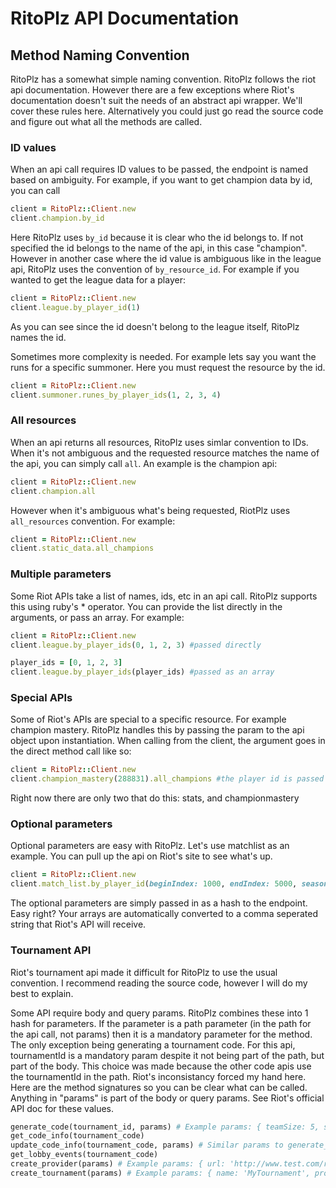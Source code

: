 # RitoPlz API Documentation

## Method Naming Convention
RitoPlz has a somewhat simple naming convention. RitoPlz follows the riot api documentation. However there are a few exceptions where Riot's documentation doesn't suit the needs of an abstract api wrapper. We'll cover these rules here. Alternatively you could just go read the source code and figure out what all the methods are called.

### ID values
When an api call requires ID values to be passed, the endpoint is named based on ambiguity. For example, if you want to get champion data by id, you can call
```ruby
client = RitoPlz::Client.new
client.champion.by_id
```
Here RitoPlz uses `by_id` because it is clear who the id belongs to. If not specified the id belongs to the name of the api, in this case "champion". However in another case where the id value is ambiguous like in the league api, RitoPlz uses the convention of `by_resource_id`. For example if you wanted to get the league data for a player:
```ruby
client = RitoPlz::Client.new
client.league.by_player_id(1)
```
As you can see since the id doesn't belong to the league itself, RitoPlz names the id.

Sometimes more complexity is needed. For example lets say you want the runs for a specific summoner. Here you must request the resource by the id.
```ruby
client = RitoPlz::Client.new
client.summoner.runes_by_player_ids(1, 2, 3, 4)
```

### All resources
When an api returns all resources, RitoPlz uses simlar convention to IDs. When it's not ambiguous and the requested resource matches the name of the api, you can simply call `all`. An example is the champion api:
```ruby
client = RitoPlz::Client.new
client.champion.all
```
However when it's ambiguous what's being requested, RiotPlz uses `all_resources` convention. For example:
```ruby
client = RitoPlz::Client.new
client.static_data.all_champions
```

### Multiple parameters
Some Riot APIs take a list of names, ids, etc in an api call. RitoPlz supports this using ruby's * operator. You can provide the list directly in the arguments, or pass an array. For example:
```ruby
client = RitoPlz::Client.new
client.league.by_player_ids(0, 1, 2, 3) #passed directly

player_ids = [0, 1, 2, 3]
client.league.by_player_ids(player_ids) #passed as an array
```

### Special APIs
Some of Riot's APIs are special to a specific resource. For example champion mastery. RitoPlz handles this by passing the param to the api object upon instantiation. When calling from the client, the argument goes in the direct method call like so:
```ruby
client = RitoPlz::Client.new
client.champion_mastery(288831).all_champions #the player id is passed into the first method call, and all chained methods after will use that id
```

Right now there are only two that do this: stats, and championmastery

### Optional parameters
Optional parameters are easy with RitoPlz. Let's use matchlist as an example. You can pull up the api on Riot's site to see what's up.
```ruby
client = RitoPlz::Client.new
client.match_list.by_player_id(beginIndex: 1000, endIndex: 5000, seasons: [:SEASON2014, :SEASON2015, :SEASON2016])
```
The optional parameters are simply passed in as a hash to the endpoint. Easy right? Your arrays are automatically converted to a comma seperated string that Riot's API will receive.

### Tournament API
Riot's tournament api made it difficult for RitoPlz to use the usual convention. I recommend reading the source code, however I will do my best to explain.

Some API require body and query params. RitoPlz combines these into 1 hash for parameters. If the parameter is a path parameter (in the path for the api call, not params) then it is a mandatory parameter for the method. The only exception being generating a tournament code. For this api, tournamentId is a mandatory param despite it not being part of the path, but part of the body. This choice was made because the other code apis use the tournamentId in the path. Riot's inconsistancy forced my hand here. Here are the method signatures so you can be clear what can be called. Anything in "params" is part of the body or query params. See Riot's official API doc for these values.
```ruby
generate_code(tournament_id, params) # Example params: { teamSize: 5, spectatorType: :ALL, pickType: :BLIND_PICK, mapType: :SUMMONERS_RIFT, count: 5 }
get_code_info(tournament_code)
update_code_info(tournament_code, params) # Similar params to generate_code. See Riot API for possible params
get_lobby_events(tournament_code)
create_provider(params) # Example params: { url: 'http://www.test.com/riot_response_handler' }. you can pass region, but it will default to your client's region if you dont
create_tournament(params) # Example params: { name: 'MyTournament', providerId: 000 }
```
